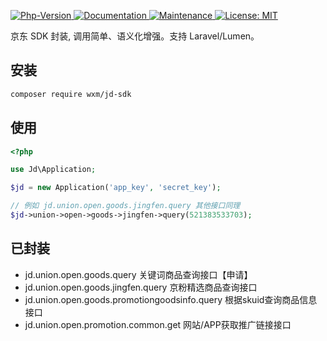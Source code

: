 <p>
  <a href="https://github.com/qq15725/taobao-sdk" target="_blank">
    <img alt="Php-Version" src="https://img.shields.io/packagist/php-v/wxm/jd-sdk.svg" />
  </a>
  <a href="https://github.com/qq15725/jd-sdk" target="_blank">
    <img alt="Documentation" src="https://img.shields.io/badge/documentation-yes-brightgreen.svg" />
  </a>
  <a href="https://github.com/qq15725/jd-sdk/graphs/commit-activity" target="_blank">
    <img alt="Maintenance" src="https://img.shields.io/badge/Maintained%3F-yes-green.svg" />
  </a>
  <a href="https://github.com/qq15725/jd-sdk/blob/master/LICENSE" target="_blank">
    <img alt="License: MIT" src="https://img.shields.io/badge/License-MIT-yellow.svg" />
  </a>
</p>

京东 SDK 封装, 调用简单、语义化增强。支持 Laravel/Lumen。 

## 安装

```bash
composer require wxm/jd-sdk
```

## 使用

```php
<?php

use Jd\Application;

$jd = new Application('app_key', 'secret_key');

// 例如 jd.union.open.goods.jingfen.query 其他接口同理
$jd->union->open->goods->jingfen->query(521383533703);
```

## 已封装

- jd.union.open.goods.query 关键词商品查询接口【申请】
- jd.union.open.goods.jingfen.query 京粉精选商品查询接口
- jd.union.open.goods.promotiongoodsinfo.query 根据skuid查询商品信息接口
- jd.union.open.promotion.common.get 网站/APP获取推广链接接口
